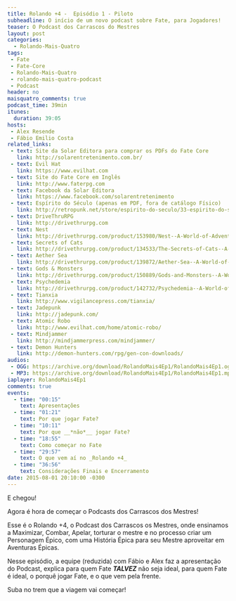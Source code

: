 ```yaml
---
title: Rolando +4 -  Episódio 1 - Piloto
subheadline: O início de um novo podcast sobre Fate, para Jogadores!
teaser: O Podcast dos Carrascos do Mestres
layout: post
categories:
  - Rolando-Mais-Quatro
tags:
 - Fate
 - Fate-Core
 - Rolando-Mais-Quatro
 - rolando-mais-quatro-podcast
 - Podcast
header: no
maisquatro_comments: true 
podcast_time: 39min
itunes:
  duration: 39:05
hosts:
 - Alex Resende
 - Fábio Emilio Costa
related_links:
 - text: Site da Solar Editora para comprar os PDFs do Fate Core
   link: http://solarentretenimento.com.br/
 - text: Evil Hat
   link: https://www.evilhat.com
 - text: Site do Fate Core em Inglês
   link: http://www.faterpg.com
 - text: Facebook da Solar Editora
   link: https://www.facebook.com/solarentretenimento
 - text: Espírito do Século (apenas em PDF, fora de catálogo Físico)
   link: http://retropunk.net/store/espirito-do-seculo/33-espirito-do-seculo-livro-de-regras.html
 - text: DriveThruRPG 
   link: http://drivethrurpg.com
 - text: Nest
   link: http://drivethrurpg.com/product/153980/Nest--A-World-of-Adventure-for-Fate-Core
 - text: Secrets of Cats
   link: http://drivethrurpg.com/product/134533/The-Secrets-of-Cats--A-World-of-Adventure-for-Fate-Core
 - text: Aether Sea 
   link: http://drivethrurpg.com/product/139872/Aether-Sea--A-World-of-Adventure-for-Fate-Core
 - text: Gods & Monsters
   link: http://drivethrurpg.com/product/150889/Gods-and-Monsters--A-World-of-Adventure-for-Fate-Core
 - text: Psychedemia
   link: http://drivethrurpg.com/product/142732/Psychedemia--A-World-of-Adventure-for-Fate-Core
 - text: Tianxia
   link: http://www.vigilancepress.com/tianxia/
 - text: Jadepunk
   link: http://jadepunk.com/
 - text: Atomic Robo
   link: http://www.evilhat.com/home/atomic-robo/
 - text: Mindjammer
   link: http://mindjammerpress.com/mindjammer/
 - text: Demon Hunters
   link: http://demon-hunters.com/rpg/gen-con-downloads/
audios:
 - OGG: https://archive.org/download/RolandoMais4Ep1/RolandoMais4Ep1.ogg
 - MP3: https://archive.org/download/RolandoMais4Ep1/RolandoMais4Ep1.mp3
iaplayer: RolandoMais4Ep1
comments: true
events:
  - time: "00:15"
    text: Apresentações
  - time: "01:21"
    text: Por que jogar Fate?
  - time: "10:11"
    text: Por que __*não*__ jogar Fate?
  - time: "18:55"
    text: Como começar no Fate
  - time: "29:57"
    text: O que vem aí no _Rolando +4_
  - time: "36:56"
    text: Considerações Finais e Encerramento
date: 2015-08-01 20:10:00 -0300
---
```


E chegou!

Agora é hora de começar o Podcasts dos Carrascos dos Mestres!

Esse  é  o Rolando  +4,  o  Podcast  dos  Carrascos os  Mestres,  onde
ensinamos a Maximizar, Combar, Apelar, torturar o mestre e no processo
criar  um Personagem  Épico, com  uma História  Épica para  seu Mestre
aproveitar em Aventuras Épicas.

Nesse  episódio,  a   equipe  (reduzida)  com  Fábio  e   Alex  faz  a
apresentação do Podcast, explica para  quem Fate _**TALVEZ**_ não seja
ideal, para quem Fate  é ideal, o porquê jogar Fate, e  o que vem pela
frente.

Suba no trem que a viagem vai começar!
